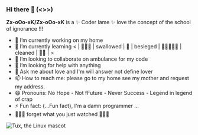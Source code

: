 ### Hi there 👋 (<>>)
**Zx-oOo-xK/Zx-oOo-xK** is a ✨ Coder lame ✨ love the concept of the school of ignorance !!!

- 🔭 I’m currently working on my home
- 🌱 I’m currently learning < | 🐸🐸🐸 | swallowed | 🐍 | besieged | 🐜🐜🐜🐜🐜 | cleaned | 🐋🐳 | >
- 👯 I’m looking to collaborate on ambulance for my code
- 🤔 I’m looking for help with anything
- 💬 Ask me about love and I'm will answer not define lover
- 📫 How to reach me: please go to my home see my mother and request my address.
- 😄 Pronouns: No Hope - Not fFuture - Never Success - Legend in legend of crap
- ⚡ Fun fact: {...Fun fact}, I'm a damn programmer ... 
- 🌸🌸🌸 forget what you just watched 🌸🌸🌸

![Tux, the Linux mascot](https://thumbs.gfycat.com/HeavyLiquidAnnelid-size_restricted.gif)
